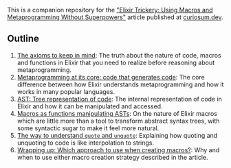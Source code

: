 This is a companion repository for the ["Elixir Trickery: Using Macros and Metaprogramming Without Superpowers"](https://curiosum.dev/blog/elixir-trickery-using-macros-metaprogramming?utm_source=github&amp;utm_medium=social) article published at [curiosum.dev](https://curiosum.dev).

## Outline

1. <a href="https://curiosum.dev/blog/elixir-trickery-using-macros-metaprogramming?utm_source=github&utm_medium=social#axioms" target="_blank">The axioms to keep in mind</a>: The truth about the nature of code, macros and functions in Elixir that you need to realize before reasoning about metaprogramming.
2. <a href="https://curiosum.dev/blog/elixir-trickery-using-macros-metaprogramming?utm_source=github&utm_medium=social#meta" target="_blank">Metaprogramming at its core: code that generates code</a>: The core difference between how Elixir understands metaprogramming and how it works in many popular languages.
3. <a href="https://curiosum.dev/blog/elixir-trickery-using-macros-metaprogramming?utm_source=github&utm_medium=social#ast" target="_blank">AST: Tree representation of code</a>: The internal representation of code in Elixir and how it can be manipulated and accessed.
4. <a href="https://curiosum.dev/blog/elixir-trickery-using-macros-metaprogramming?utm_source=github&utm_medium=social#macros-ast" target="_blank">Macros as functions manipulating ASTs</a>: On the nature of Elixir macros which are little more than a tool to transform abstract syntax trees, with some syntactic sugar to make it feel more natural.
5. <a href="https://curiosum.dev/blog/elixir-trickery-using-macros-metaprogramming?utm_source=github&utm_medium=social#quote" target="_blank">The way to understand `quote` and `unquote`</a>: Explaining how quoting and unquoting to code is like interpolation to strings.
6. <a href="https://curiosum.dev/blog/elixir-trickery-using-macros-metaprogramming?utm_source=github&utm_medium=social#wrapping-up">Wrapping up: Which approach to use when creating macros?</a>: Why and when to use either macro creation strategy described in the article.
